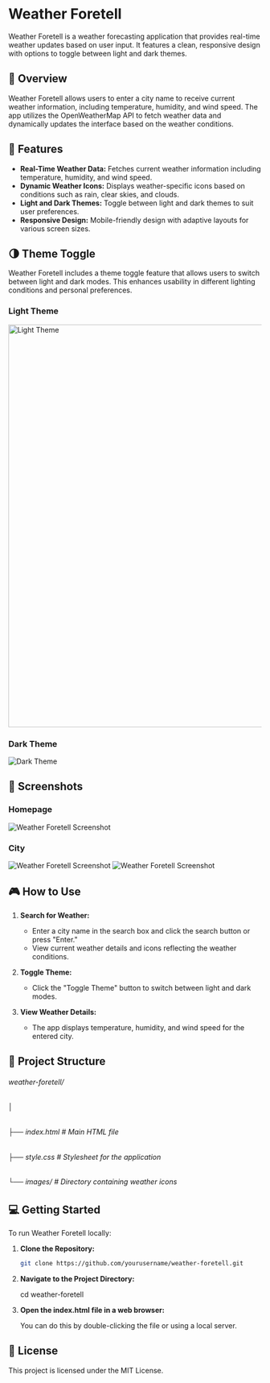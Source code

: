 # Weather Foretell

Weather Foretell is a weather forecasting application that provides real-time weather updates based on user input. It features a clean, responsive design with options to toggle between light and dark themes.

## 📜 Overview

Weather Foretell allows users to enter a city name to receive current weather information, including temperature, humidity, and wind speed. The app utilizes the OpenWeatherMap API to fetch weather data and dynamically updates the interface based on the weather conditions.

## 🚀 Features

- **Real-Time Weather Data:** Fetches current weather information including temperature, humidity, and wind speed.
- **Dynamic Weather Icons:** Displays weather-specific icons based on conditions such as rain, clear skies, and clouds.
- **Light and Dark Themes:** Toggle between light and dark themes to suit user preferences.
- **Responsive Design:** Mobile-friendly design with adaptive layouts for various screen sizes.


## 🌗 Theme Toggle

Weather Foretell includes a theme toggle feature that allows users to switch between light and dark modes. This enhances usability in different lighting conditions and personal preferences.

### Light Theme

<!--![Light Theme](images/weatherforetellwhite.png) -->
<img src="images/weatherforetellwhite.png" alt="Light Theme" width="700" height="800"/>

### Dark Theme

![Dark Theme](images/weatherforetelldark.png)

## 📸 Screenshots

### Homepage

![Weather Foretell Screenshot](images/Newyork.png)

### City

![Weather Foretell Screenshot](images/Hyderabad.png)
![Weather Foretell Screenshot](images/Ooty.png)


## 🎮 How to Use

1. **Search for Weather:**
   - Enter a city name in the search box and click the search button or press "Enter."
   - View current weather details and icons reflecting the weather conditions.

2. **Toggle Theme:**
   - Click the "Toggle Theme" button to switch between light and dark modes.

3. **View Weather Details:**
   - The app displays temperature, humidity, and wind speed for the entered city.

## 📁 Project Structure

###### weather-foretell/ 
###### │ 
###### ├── index.html     # Main HTML file 
###### ├── style.css      # Stylesheet for the application 
###### └── images/        # Directory containing weather icons




## 💻 Getting Started

To run Weather Foretell locally:

1. **Clone the Repository:**

   ```bash
   git clone https://github.com/yourusername/weather-foretell.git
2. **Navigate to the Project Directory:**

   cd weather-foretell

3. **Open the index.html file in a web browser:**

   You can do this by double-clicking the file or using a local server.

## 📝 License

This project is licensed under the MIT License. 
